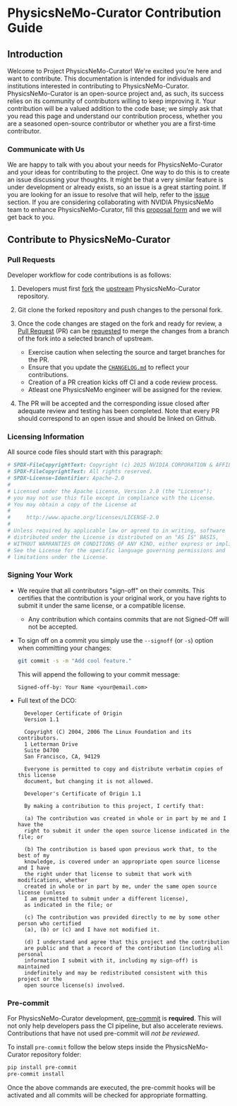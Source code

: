 # PhysicsNeMo-Curator Contribution Guide

## Introduction

Welcome to Project PhysicsNeMo-Curator! We're excited you're here and want to contribute.
This documentation is intended for individuals and institutions interested in
contributing to PhysicsNeMo-Curator.
PhysicsNeMo-Curator is an open-source project and, as such, its
success relies on its community of contributors willing to keep improving it.
Your contribution will be a valued addition to the code base; we simply ask
that you read this page and understand our contribution process, whether you
are a seasoned open-source contributor or whether you are a first-time
contributor.

### Communicate with Us

We are happy to talk with you about your needs for PhysicsNeMo-Curator and
your ideas for contributing to the project. One way to do this is to create an
issue discussing your thoughts. It might be that a very similar feature is
under development or already exists, so an issue is a great starting point. If
you are looking for an issue to resolve that will help, refer to the
[issue](https://github.com/NVIDIA/physicsnemo-curator/issues) section.
If you are considering collaborating with NVIDIA PhysicsNeMo team
to enhance PhysicsNeMo-Curator, fill this [proposal form](https://forms.gle/fYsbZEtgRWJUQ3oQ9)
and we will get back to you.

## Contribute to PhysicsNeMo-Curator

### Pull Requests

Developer workflow for code contributions is as follows:

1. Developers must first [fork](https://help.github.com/en/articles/fork-a-repo)
the [upstream](https://github.com/NVIDIA/physicsnemo-curator)
PhysicsNeMo-Curator repository.

2. Git clone the forked repository and push changes to the personal fork.

3. Once the code changes are staged on the fork and ready for review, a
[Pull Request](https://help.github.com/en/articles/about-pull-requests) (PR)
can be [requested](https://help.github.com/en/articles/creating-a-pull-request)
to merge the changes from a branch of the fork into a selected branch of upstream.

    - Exercise caution when selecting the source and target branches for the PR.
    - Ensure that you update the [`CHANGELOG.md`](CHANGELOG.md)
    to reflect your contributions.
    - Creation of a PR creation kicks off CI and a code review process.
    - Atleast one PhysicsNeMo engineer will be assigned for the review.

4. The PR will be accepted and the corresponding issue closed after adequate
review and testing has been completed.
Note that every PR should correspond to an open issue and should be linked on
Github.

### Licensing Information

All source code files should start with this paragraph:

```bash
# SPDX-FileCopyrightText: Copyright (c) 2025 NVIDIA CORPORATION & AFFILIATES.
# SPDX-FileCopyrightText: All rights reserved.
# SPDX-License-Identifier: Apache-2.0
#
# Licensed under the Apache License, Version 2.0 (the "License");
# you may not use this file except in compliance with the License.
# You may obtain a copy of the License at
#
#     http://www.apache.org/licenses/LICENSE-2.0
#
# Unless required by applicable law or agreed to in writing, software
# distributed under the License is distributed on an "AS IS" BASIS,
# WITHOUT WARRANTIES OR CONDITIONS OF ANY KIND, either express or implied.
# See the License for the specific language governing permissions and
# limitations under the License.
```

### Signing Your Work

- We require that all contributors "sign-off" on their commits.
This certifies that the contribution is your original work,
or you have rights to submit it under the same license, or a compatible license.

  - Any contribution which contains commits that are not Signed-Off
  will not be accepted.

- To sign off on a commit you simply use the `--signoff` (or `-s`) option when
committing your changes:

  ```bash
  git commit -s -m "Add cool feature."
  ```

  This will append the following to your commit message:

  ```text
  Signed-off-by: Your Name <your@email.com>
  ```

- Full text of the DCO:

  ```text
    Developer Certificate of Origin
    Version 1.1

    Copyright (C) 2004, 2006 The Linux Foundation and its contributors.
    1 Letterman Drive
    Suite D4700
    San Francisco, CA, 94129

    Everyone is permitted to copy and distribute verbatim copies of this license
    document, but changing it is not allowed.
  ```

  ```text
    Developer's Certificate of Origin 1.1

    By making a contribution to this project, I certify that:

    (a) The contribution was created in whole or in part by me and I have the
    right to submit it under the open source license indicated in the file; or

    (b) The contribution is based upon previous work that, to the best of my
    knowledge, is covered under an appropriate open source license and I have
    the right under that license to submit that work with modifications, whether
    created in whole or in part by me, under the same open source license (unless
    I am permitted to submit under a different license),
    as indicated in the file; or

    (c) The contribution was provided directly to me by some other person who certified
    (a), (b) or (c) and I have not modified it.

    (d) I understand and agree that this project and the contribution
    are public and that a record of the contribution (including all personal
    information I submit with it, including my sign-off) is maintained
    indefinitely and may be redistributed consistent with this project or the
    open source license(s) involved.

  ```

### Pre-commit

For PhysicsNeMo-Curator development, [pre-commit](https://pre-commit.com/) is **required**.
This will not only help developers pass the CI pipeline, but also accelerate reviews.
Contributions that have not used pre-commit will *not be reviewed*.

To install `pre-commit` follow the below steps inside the
PhysicsNeMo-Curator repository folder:

```bash
pip install pre-commit
pre-commit install
```

Once the above commands are executed, the pre-commit hooks
will be activated and all commits will be checked for appropriate
formatting.
